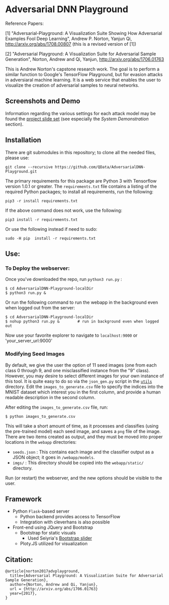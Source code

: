 Adversarial DNN Playground
==========================

Reference Papers:

[1] "Adversarial-Playground: A Visualization Suite Showing How Adversarial
  Examples Fool Deep Learning", Andrew P. Norton, Yanjun Qi, http://arxiv.org/abs/1708.00807 (this is a revised version of [1])

[2] "Adversarial Playground: A Visualization Suite for Adversarial Sample Generation", Norton, Andrew and Qi, Yanjun, http://arxiv.org/abs/1706.01763


This is Andrew Norton's capstone research work.  The goal is to perform a similar function to Google's TensorFlow Playground, but for evasion attacks in adversiaral machine learning.  It is a web service that enables the user to visualize the creation of adversarial samples to neural networks.

Screenshots and Demo
--------------------

Information regarding the various settings for each attack model may be found the [project slide set](https://github.com/QData/AdversarialDNN-Playground/blob/master/presentation.pdf) (see especially the *System Demonstration* section).


Installation
------------

There are git submodules in this repository; to clone all the needed files, please use:

```
git clone --recursive https://github.com/QData/AdversarialDNN-Playground.git
```

The primary requirements for this package are Python 3 with Tensorflow version 1.0.1 or greater.  The `requirements.txt` file contains a listing of the required Python packages; to install all requirements, run the following:

```
pip3 -r install requirements.txt
```

If the above command does not work, use the following:

```
pip3 install -r requirements.txt
```

Or use the following instead if need to sudo:
```
sudo -H pip  install -r requirements.txt
```

Use:
----

### To Deploy the webserver:

Once you've downloaded the repo, run `python3 run.py` :

```
$ cd AdversarialDNN-Playground-localDir
$ python3 run.py &       
```

Or run the following command to run the webapp in the background even when logged out from the server:
```
$ cd AdversarialDNN-Playground-localDir
$ nohup python3 run.py &        # run in background even when logged out
```

Now use your favorite explorer to navigate to `localhost:9000`  or 'your_server_url:9000'

### Modifying Seed Images
By default, we give the user the option of 11 seed images (one from each class 0 through 9, and one misclassified instance from the "9" class).  However, you may desire to select different images for your own instance of this tool.  It is quite easy to do so via the `json_gen.py` script in the [`utils`](https://github.com/QData/AdversarialDNN-Playground/tree/master/utils) directory.  Edit the `images_to_generate.csv` file to specify the indices into the MNIST dataset which interest you in the first column, and provide a human readable description in the second column.

After editing the `images_to_generate.csv` file, run:
```
$ python images_to_generate.csv
```

This will take a short amount of time, as it processes and classifies (using the pre-trained model) each seed image, and saves a `png` file of the image.  There are two items created as output, and they must be moved into proper locations in the `webapp` directories:
  - `seeds.json` : This contains each image and the classifier output as a JSON object; it goes in `/webapp/models`.
  - `imgs/` : This directory should be copied into the `webapp/static/` directory.

Run (or restart) the webserver, and the new options should be visible to the user.

Framework
---------
  - Python `Flask`-based server
    - Python backend provides access to TensorFlow
    - Integration with cleverhans is also possible
  - Front-end using JQuery and Bootstrap
    - Bootstrap for static visuals
      - Used Seiyria's [Bootstrap slider][bootstrap-slider]
    - Ploty.JS utilized for visualization

Citation:
---------

```
@article{norton2017advplayground,
  title={Adversarial Playground: A Visualization Suite for Adversarial Sample Generation},
  author={Norton, Andrew and Qi, Yanjun},
  url = {http://arxiv.org/abs/1706.01763}
  year={2017},
}
```

[bootstrap-slider]: https://github.com/seiyria/bootstrap-slider
